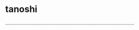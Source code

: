 # tanoshi
......................................................................................................